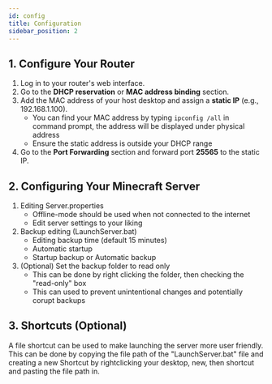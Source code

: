 ```yaml
---
id: config
title: Configuration
sidebar_position: 2
---
```


## 1. Configure Your Router

1. Log in to your router's web interface.
2. Go to the **DHCP reservation** or **MAC address binding** section.
3. Add the MAC address of your host desktop and assign a **static IP** (e.g., 192.168.1.100).
    - You can find your MAC address by typing ```ipconfig /all``` in command prompt, the address will be displayed under physical address
    - Ensure the static address is outside your DHCP range
4. Go to the **Port Forwarding** section and forward port **25565** to the static IP.

## 2. Configuring Your Minecraft Server

1. Editing Server.properties
    - Offline-mode should be used when not connected to the internet
    - Edit server settings to your liking
2. Backup editing (LaunchServer.bat)
    - Editing backup time (default 15 minutes)
    - Automatic startup
    - Startup backup or Automatic backup
3. (Optional) Set the backup folder to read only
    - This can be done by right clicking the folder, then checking the "read-only" box
    - This can used to prevent unintentional changes and potentially corupt backups

## 3. Shortcuts (Optional)
A file shortcut can be used to make launching the server more user friendly. This can be done by copying the file path of the "LaunchServer.bat" file and creating a new Shortcut by rightclicking your desktop, new, then shortcut and pasting the file path in.